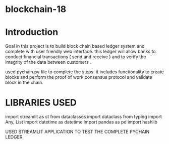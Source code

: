 # blockchain-18
# Introduction
Goal in this project is to build block chain based ledger system and complete with user friendly web interface. this ledger will allow banks to conduct financial transactions ( send and receive ) and to verify the integrity of the data between customers . 

used pychain.py file to complete the steps. it includes functionality to create blocks and perform the proof of work consensus protocol and validate block in the chain.


# LIBRARIES USED 
import streamlit as st
from dataclasses import dataclass
from typing import Any, List
import datetime as datetime
import pandas as pd
import hashlib

USED STREAMLIT APPLICATION TO TEST THE COMPLETE PYCHAIN LEDGER 
